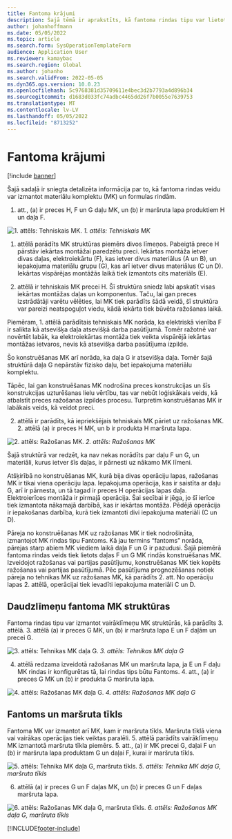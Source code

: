 ```yaml
---
title: Fantoma krājumi
description: Šajā tēmā ir aprakstīts, kā fantoma rindas tipu var lietot materiālu komplekta (MK) rindām un formulai sadaļā Dynamics 365 Supply Chain Management.
author: johanhoffmann
ms.date: 05/05/2022
ms.topic: article
ms.search.form: SysOperationTemplateForm
audience: Application User
ms.reviewer: kamaybac
ms.search.region: Global
ms.author: johanho
ms.search.validFrom: 2022-05-05
ms.dyn365.ops.version: 10.0.23
ms.openlocfilehash: 5c9768381d35709611e4bec3d2b7793a4d896b34
ms.sourcegitcommit: d1683d033fc74adbc4465dd26f7b0055e7639753
ms.translationtype: MT
ms.contentlocale: lv-LV
ms.lasthandoff: 05/05/2022
ms.locfileid: "8713252"
---
```

# <a name="phantom-items"></a>Fantoma krājumi

[!include [banner](../includes/banner.md)]

Šajā sadaļā ir sniegta detalizēta informācija par to, kā fantoma rindas veidu var izmantot materiālu komplektu (MK) un formulas rindām.

1. att., (a) ir preces H, F un G daļu MK, un (b) ir maršruta lapa produktiem H un daļa F.

![1. attēls: Tehniskais MK.](media/product-H-part-F.png)
*1. attēls: Tehniskais MK*

1. attēlā parādīts MK struktūras piemērs divos līmeņos. Pabeigtā prece H pārstāv iekārtas montāžai paredzētu preci. Iekārtas montāža ietver divas daļas, elektroiekārtu (F), kas ietver divus materiālus (A un B), un iepakojuma materiālu grupu (G), kas arī ietver divus materiālus (C un D). Iekārtas vispārējas montāžās laikā tiek izmantots cits materiāls (E).

1. attēlā ir tehniskais MK precei H. Šī struktūra sniedz labi apskatīt visas iekārtas montāžas daļas un komponentus. Taču, lai gan preces izstrādātāji varētu vēlēties, lai MK tiek parādīts šādā veidā, šī struktūra var pareizi neatspoguļot viedu, kādā iekārta tiek būvēta ražošanas laikā.

Piemēram, 1. attēlā parādītais tehniskais MK norāda, ka elektriskā vienība F ir salikta kā atsevišķa daļa atsevišķā darba pasūtījumā. Tomēr ražotnē var novērtēt labāk, ka elektroiekārtas montāža tiek veikta vispārējā iekārtas montāžas ietvaros, nevis kā atsevišķa darba pasūtījuma izpilde.

Šo konstruēšanas MK arī norāda, ka daļa G ir atsevišķa daļa. Tomēr šajā struktūrā daļa G nepārstāv fizisko daļu, bet iepakojuma materiālu komplektu.

Tāpēc, lai gan konstruēšanas MK nodrošina preces konstrukcijas un šīs konstrukcijas uzturēšanas lielu vērtību, tas var nebūt loģiskākais veids, kā atbalstīt preces ražošanas izpildes procesu. Turpretim konstruēšanas MK ir labākais veids, kā veidot preci.

2. attēlā ir parādīts, kā iepriekšējais tehniskais MK pāriet uz ražošanas MK. 2. attēlā (a) ir preces H MK, un b ir produkta H maršruta lapa.

![2. attēls: Ražošanas MK.](media/product-H-part-B.png)
*2. attēls: Ražošanas MK*

Šajā struktūrā var redzēt, ka nav nekas norādīts par daļu F un G, un materiāli, kurus ietver šīs daļas, ir pārnesti uz nākamo MK līmeni.

Atšķirībā no konstruēšanas MK, kurā bija divas operāciju lapas, ražošanas MK ir tikai viena operāciju lapa. Iepakojuma operācija, kas ir saistīta ar daļu G, arī ir pārnesta, un tā tagad ir preces H operācijas lapas daļa. Elektroierīces montāža ir pirmajā operācija. Šai secībai ir jēga, jo šī ierīce tiek izmantota nākamajā darbībā, kas ir iekārtas montāža. Pēdējā operācija ir iepakošanas darbība, kurā tiek izmantoti divi iepakojuma materiāli (C un D).

Pāreja no konstruēšanas MK uz ražošanas MK ir tiek nodrošināta, izmantojot MK rindas tipu Fantoms. Kā jau termins “fantoms” norāda, pārejas starp abiem MK viediem laikā daļa F un G ir pazudusi. Šajā piemērā fantoma rindas veids tiek lietots daļas F un G MK rindās konstruēšanas MK. Izveidojot ražošanas vai partijas pasūtījumu, konstruēšanas MK tiek kopēts ražošanas vai partijas pasūtījumā. Pēc pasūtījuma prognozēšanas notiek pāreja no tehnikas MK uz ražošanas MK, kā parādīts 2. att. No operāciju lapas 2. attēlā, operācijai tiek ievadīti iepakojuma materiāli C un D.

## <a name="multilevel-phantom-bom-structures"></a>Daudzlīmeņu fantoma MK struktūras

Fantoma rindas tipu var izmantot vairāklīmeņu MK struktūrās, kā parādīts 3. attēlā. 3. attēlā (a) ir preces G MK, un (b) ir maršruta lapa E un F daļām un precei G.

![3. attēls: Tehnikas MK daļa G.](media/product-G.png)
*3. attēls: Tehnikas MK daļa G*

4. attēlā redzama izveidotā ražošanas MK un maršruta lapa, ja E un F daļu MK rindas ir konfigurētas tā, lai rindas tips būtu Fantoms. 4. att., (a) ir preces G MK un (b) ir produkta G maršruta lapa.

![4. attēls: Ražošanas MK daļa G.](media/product-G-route-sheet-G.png)
*4. attēls: Ražošanas MK daļa G*

## <a name="phantom-and-route-network"></a>Fantoms un maršruta tīkls

Fantoma MK var izmantot arī MK, kam ir maršruta tīkls. Maršruta tīklā viena vai vairākas operācijas tiek veiktas paralēli. 5. attēlā parādīts vairāklīmeņu MK izmantotā maršruta tīkla piemērs. 5. att., (a) ir MK precei G, daļai F un (b) ir maršruta lapa produktam G un daļai F, kurai ir maršruta tīkls.

![5. attēls: Tehnika MK daļa G, maršruta tīkls.](media/product-G-part-F.png)
*5. attēls: Tehnika MK daļa G, maršruta tīkls*

6. attēlā (a) ir preces G un F daļas MK, un (b) ir preces G un F daļas maršruta lapa.

![6. attēls: Ražošanas MK daļa G, maršruta tīkls.](media/product-G-part-F-with-route-sheet.png)
*6. attēls: Ražošanas MK daļa G, maršruta tīkls*


[!INCLUDE[footer-include](../../includes/footer-banner.md)]